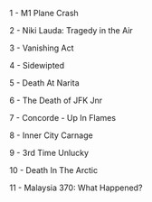 1 - M1 Plane Crash

2 - Niki Lauda: Tragedy in the Air

3 - Vanishing Act

4 - Sidewipted

5 - Death At Narita

6 - The Death of JFK Jnr

7 - Concorde - Up In Flames

8 - Inner City Carnage

9 - 3rd Time Unlucky

10 - Death In The Arctic

11 - Malaysia 370: What Happened?



